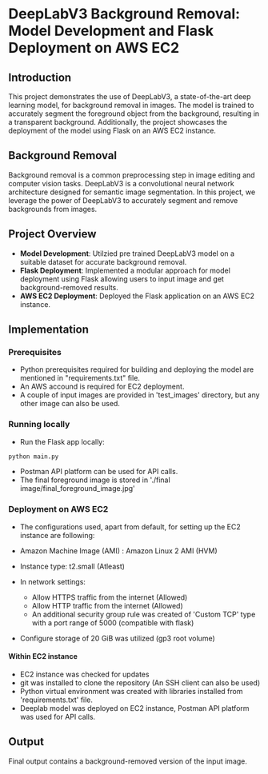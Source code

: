 # DeepLabV3 Background Removal: Model Development and Flask Deployment on AWS EC2

## Introduction
This project demonstrates the use of DeepLabV3, a state-of-the-art deep learning model, for background removal in images. The model is trained to accurately segment the foreground object from the background, resulting in a transparent background. Additionally, the project showcases the deployment of the model using Flask on an AWS EC2 instance.

## Background Removal

Background removal is a common preprocessing step in image editing and computer vision tasks. DeepLabV3 is a convolutional neural network architecture designed for semantic image segmentation. In this project, we leverage the power of DeepLabV3 to accurately segment and remove backgrounds from images.

## Project Overview

- **Model Development**: Utilzied pre trained DeepLabV3 model on a suitable dataset for accurate background removal.
- **Flask Deployment**: Implemented a modular approach for model deployment using Flask allowing users to input image and get background-removed results.
- **AWS EC2 Deployment**: Deployed the Flask application on an AWS EC2 instance.

## Implementation
### Prerequisites
- Python prerequisites required for building and deploying the model are mentioned in "requirements.txt" file.
- An AWS accound is required for EC2 deployment.
- A couple of input images are provided in 'test_images' directory, but any other image can also be used.

### Running locally
- Run the Flask app locally:
```python 
python main.py
```
- Postman API platform can be used for API calls.
- The final foreground image is stored in './final image/final_foreground_image.jpg'

### Deployment on AWS EC2
- The configurations used, apart from default, for setting up the EC2 instance are following:

- Amazon Machine Image (AMI) : Amazon Linux 2 AMI (HVM)

- Instance type: t2.small (Atleast)

- In network settings:
	- Allow HTTPS traffic from the internet (Allowed)
	- Allow HTTP traffic from the internet	(Allowed)
	- An additional security group rule was created of 'Custom TCP' type with a port range of 5000 (compatible with flask)

- Configure storage of 20 GiB was utilized (gp3 root volume)

#### Within EC2 instance

- EC2 instance was checked for updates
- git was installed to clone the repository (An SSH client can also be used) 
- Python virtual environment was created with libraries installed from 'requirements.txt' file.
- Deeplab model was deployed on EC2 instance, Postman API platform was used for API calls.

## Output

Final output contains a background-removed version of the input image.



